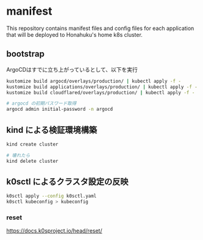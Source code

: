 # manifest
This repository contains manifest files and config files for each application that will be deployed to Honahuku's home k8s cluster.

## bootstrap
ArgoCDはすでに立ち上がっているとして、以下を実行  
```bash
kustomize build argocd/overlays/production/ | kubectl apply -f -
kustomize build applications/overlays/production/ | kubectl apply -f -
kustomize build cloudflared/overlays/production/ | kubectl apply -f -

# argocd の初期パスワード取得
argocd admin initial-password -n argocd
```

## kind による検証環境構築
```bash
kind create cluster

# 壊れたら
kind delete cluster
```

## k0sctl によるクラスタ設定の反映
```bash
k0sctl apply --config k0sctl.yaml
k0sctl kubeconfig > kubeconfig
```

### reset
https://docs.k0sproject.io/head/reset/
